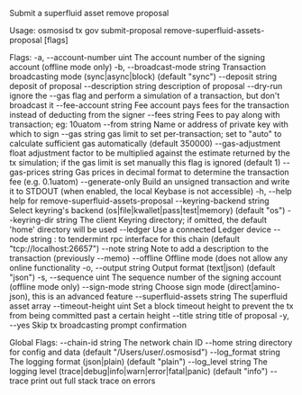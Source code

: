 Submit a superfluid asset remove proposal

Usage:
  osmosisd tx gov submit-proposal remove-superfluid-assets-proposal [flags]

Flags:
  -a, --account-number uint        The account number of the signing account (offline mode only)
  -b, --broadcast-mode string      Transaction broadcasting mode (sync|async|block) (default "sync")
      --deposit string             deposit of proposal
      --description string         description of proposal
      --dry-run                    ignore the --gas flag and perform a simulation of a transaction, but don't broadcast it
      --fee-account string         Fee account pays fees for the transaction instead of deducting from the signer
      --fees string                Fees to pay along with transaction; eg: 10uatom
      --from string                Name or address of private key with which to sign
      --gas string                 gas limit to set per-transaction; set to "auto" to calculate sufficient gas automatically (default 350000)
      --gas-adjustment float       adjustment factor to be multiplied against the estimate returned by the tx simulation; if the gas limit is set manually this flag is ignored  (default 1)
      --gas-prices string          Gas prices in decimal format to determine the transaction fee (e.g. 0.1uatom)
      --generate-only              Build an unsigned transaction and write it to STDOUT (when enabled, the local Keybase is not accessible)
  -h, --help                       help for remove-superfluid-assets-proposal
      --keyring-backend string     Select keyring's backend (os|file|kwallet|pass|test|memory) (default "os")
      --keyring-dir string         The client Keyring directory; if omitted, the default 'home' directory will be used
      --ledger                     Use a connected Ledger device
      --node string                <host>:<port> to tendermint rpc interface for this chain (default "tcp://localhost:26657")
      --note string                Note to add a description to the transaction (previously --memo)
      --offline                    Offline mode (does not allow any online functionality
  -o, --output string              Output format (text|json) (default "json")
  -s, --sequence uint              The sequence number of the signing account (offline mode only)
      --sign-mode string           Choose sign mode (direct|amino-json), this is an advanced feature
      --superfluid-assets string   The superfluid asset array
      --timeout-height uint        Set a block timeout height to prevent the tx from being committed past a certain height
      --title string               title of proposal
  -y, --yes                        Skip tx broadcasting prompt confirmation

Global Flags:
      --chain-id string     The network chain ID
      --home string         directory for config and data (default "/Users/user/.osmosisd")
      --log_format string   The logging format (json|plain) (default "plain")
      --log_level string    The logging level (trace|debug|info|warn|error|fatal|panic) (default "info")
      --trace               print out full stack trace on errors
